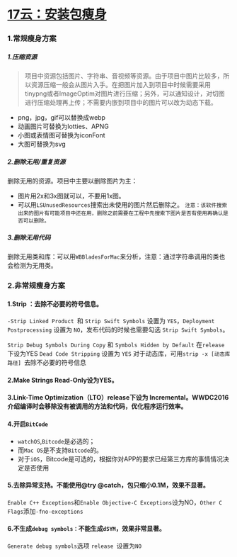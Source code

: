 # [17云：安装包瘦身](https://github.com/platojobs/SFLOG/issues/17)

### **1.常规瘦身方案**
##### 1.压缩资源

>项目中资源包括图片、字符串、音视频等资源。由于项目中图片比较多，所以资源压缩一般会从图片入手。在把图片加入到项目中时候需要采用tinypng或者ImageOptim对图片进行压缩；另外，可以通知设计，对切图进行压缩处理再上传；不需要内嵌到项目中的图片可以改为动态下载。

+ png，jpg，gif可以替换成webp
+ 动画图片可替换为lotties、APNG
+ 小图或表情图可替换为iconFont
+ 大图可替换为svg


 ##### 2.删除无用/重复资源

删除无用的资源。项目中主要以删除图片为主：

+ 图片用2x和3x图就可以，不要用1x图。
+ 可以用`LSUnusedResources`搜索出未使用的图片然后删除之。
`注意：该软件搜索出来的图片有可能项目中还在用，删除之前需要在工程中先搜索下图片是否有使用再确认是否可以删除。`

##### 3.删除无用代码

删除无用类和库：可以用`WBBladesForMac`来分析，注意：通过字符串调用的类也会检测为无用类。


### **2.非常规瘦身方案**

#### 1.Strip ：去除不必要的符号信息。
`-Strip Linked Product `和 `Strip Swift Symbols` 设置为 `YES`，`Deployment Postprocessing` 设置为 `NO`，发布代码的时候也需要勾选 `Strip Swift Symbols`。

`Strip Debug Symbols During Copy` 和 `Symbols Hidden by Default` 在`release`下设为YES
`Dead Code Stripping` 设置为 `YES`
对于动态库，可用`strip -x [动态库路径] `去除不必要的符号信息

#### 2.Make Strings Read-Only设为YES。

#### 3.Link-Time Optimization（LTO）release下设为 Incremental。WWDC2016介绍编译时会移除没有被调用的方法和代码，优化程序运行效率。
#### 4.开启`BitCode`
+ `watchOS`,`Bitcode`是必选的；
+ 而`Mac OS`是不支持`Bitcode`的。
+ 对于`iOS`，Bitcode是可选的，根据你对APP的要求已经第三方库的事情情况决定是否使用
#### 5.去除异常支持。不能使用@try @catch，包只缩小0.1M，效果不显著。

`Enable C++ Exceptions`和`Enable Objective-C Exceptions`设为NO，`Other C Flags`添加`-fno-exceptions`

#### 6.不生成`debug symbols：`不能生成`dSYM`，效果非常显著。
`Generate debug symbols`选项 `release `设置为`NO`
